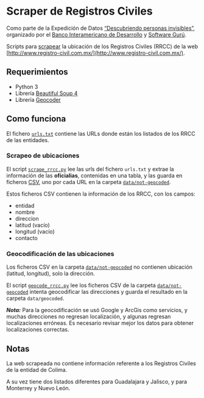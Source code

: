 # Scraper de Registros Civiles

Como parte de la Expedición de Datos [“Descubriendo personas invisibles”](https://sg.com.mx/buzz/expedici-n-datos-descubriendo-personas-invisibles#.V-zHD5MrJE4), organizado por el [Banco Interamericano de Desarrollo](http://www.iadb.org/es/banco-interamericano-de-desarrollo,2837.html) y [Software Gurú](https://sg.com.mx/).

Scripts para [scrapear](https://es.wikipedia.org/wiki/Web_scraping) la ubicación de los Registros Civiles (RRCC) de la web [http://www.registro-civil.com.mx/](http://www.registro-civil.com.mx/).

## Requerimientos

* Python 3
* Librería [Beautiful Soup 4](https://www.crummy.com/software/BeautifulSoup/)
* Librería [Geocoder](http://geocoder.readthedocs.io/)

## Como funciona

El fichero [`urls.txt`](https://github.com/oxcarh/scraper-registros-civiles/blob/master/urls.txt) contiene las URLs donde están los listados de los RRCC de las entidades.

### Scrapeo de ubicaciones

El script [`scrape_rrcc.py`](https://github.com/oxcarh/scraper-registros-civiles/blob/master/scrape_rrcc.py) lee las urls del fichero `urls.txt` y extrae la información de las **oficialias**, contenidas en una tabla, y las guarda en ficheros [CSV](https://es.wikipedia.org/wiki/CSV), uno por cada URL en la carpeta [`data/not-geocoded`](https://github.com/oxcarh/scraper-registros-civiles/tree/master/data/not-geocoded).

Estos ficheros CSV contienen la información de los RRCC, con los campos:

* entidad
* nombre
* direccion
* latitud (vacío)
* longitud (vacío)
* contacto

### Geocodificación de las ubicaciones

Los ficheros CSV en la carpeta [`data/not-geocoded`](https://github.com/oxcarh/scraper-registros-civiles/tree/master/data/not-geocoded) no contienen ubicación (latitud, longitud), solo la dirección.

El script [`geocode_rrcc.py`](https://github.com/oxcarh/scraper-registros-civiles/blob/master/geocode_rrcc.py) lee los ficheros CSV de la carpeta [`data/not-geocoded`](https://github.com/oxcarh/scraper-registros-civiles/tree/master/data/not-geocoded) intenta geocodificar las direcciones y guarda el resultado en la carpeta `data/geocoded`.

***Nota:*** Para la geocodificación se usó Google y ArcGis como servicios, y muchas direcciones no regresan localización, y algunas regresan localizaciones erróneas. Es necesario revisar mejor los datos para obtener localizaciones correctas.

## Notas
La web scrapeada no contiene información referente a los Registros Civiles de la entidad de Colima.

A su vez tiene dos listados diferentes para Guadalajara y Jalisco, y para Monterrey y Nuevo León.
